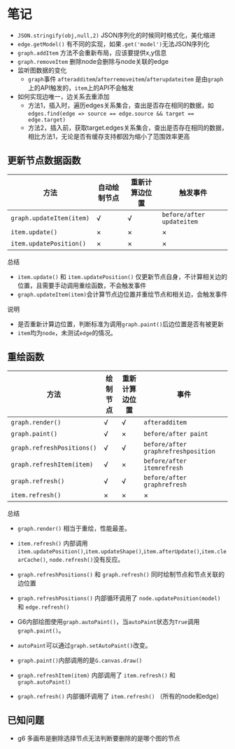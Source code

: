 # 笔记

* `JSON.stringify(obj,null,2)` JSON序列化的时候同时格式化，美化缩进
* `edge.getModel()` 有不同的实现，如果`.get('model')`无法JSON序列化
* `graph.addItem` 方法不会重新布局，应该要提供x,y信息
* `graph.removeItem` 删除node会删除与node关联的edge
* 监听图数据的变化
  * `graph`事件 `afteradditem`/`afterremoveitem`/`afterupdateitem` 是由`graph`上的API触发的，`item`上的API不会触发
* 如何实现边唯一，边关系去重添加
  * 方法1，插入时，遍历edges关系集合，查出是否存在相同的数据，如`edges.find(edge => source == edge.source && target == edge.target)`
  * 方法2，插入前，获取target.edges关系集合，查出是否存在相同的数据，相比方法1，无论是否有缓存支持都因为缩小了范围效率更高

## 更新节点数据函数

| 方法                     | 自动绘制节点 | 重新计算边位置 | 触发事件                  |
| ------------------------ | ------------ | -------------- | ------------------------- |
| `graph.updateItem(item)` | √            | √              | `before/after updateitem` |
| `item.update()`          | ×            | ×              | ×                         |
| `item.updatePosition()`  | ×            | ×              | ×                         |

总结

* `item.update()` 和 `item.updatePosition()` 仅更新节点自身，不计算相关边的位置，且需要手动调用重绘函数，不会触发事件
* `graph.updateItem(item)`会计算节点边位置并重绘节点和相关边，会触发事件

说明

* 是否重新计算边位置，判断标准为调用`graph.paint()`后边位置是否有被更新
* `item`均为`node`，未测试`edge`的情况。

## 重绘函数

| 方法                       | 绘制节点 | 重新计算边位置 | 事件                                |
| -------------------------- | -------- | -------------- | ----------------------------------- |
| `graph.render()`           | √        | √              | `afteradditem`                      |
| `graph.paint()`            | √        | ×              | `before/after paint`                |
| `graph.refreshPositions()` | √        | √              | `before/after graphrefreshposition` |
| `graph.refreshItem(item)`  | √        | ×              | `before/after itemrefresh`          |
| `graph.refresh()`          | √        | √              | `before/after graphrefresh`         |
| `item.refresh()`           | ×        | ×              | ×                                   |

总结

* `graph.render()` 相当于重绘，性能最差。
* `item.refresh()` 内部调用`item.updatePosition()`,`item.updateShape()`,`item.afterUpdate()`,`item.clearCache()`,  `node.refresh()`没有反应。
* `graph.refreshPositions()` 和 `graph.refresh()` 同时绘制节点和节点关联的边位置
* `graph.refreshPositions()` 内部循环调用了 `node.updatePosition(model)` 和 `edge.refresh()`

* G6内部绘图使用`graph.autoPaint()`，当`autoPaint`状态为`True`调用`graph.paint()`。
* `autoPaint`可以通过`graph.setAutoPaint()`改变。
* `graph.paint()`内部调用的是`G.canvas.draw()`
* `graph.refreshItem(item)` 内部调用了 `item.refresh()` 和 `graph.autoPaint()`
* `graph.refresh()` 内部循环调用了 `item.refresh()` （所有的node和edge）

## 已知问题

* g6 多画布是删除选择节点无法判断要删除的是哪个图的节点
